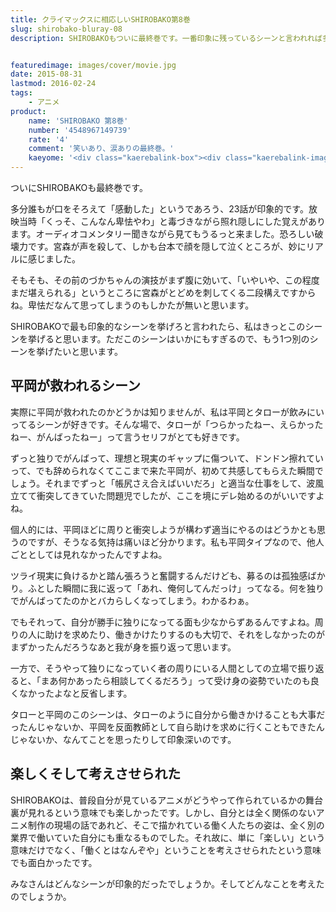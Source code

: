 ```yaml
---
title: クライマックスに相応しいSHIROBAKO第8巻
slug: shirobako-bluray-08
description: SHIROBAKOもついに最終巻です。一番印象に残っているシーンと言われれば多くの人が挙げるであろう23話のラストシーン。私も例外ではありません。最終巻は物語のクライマックスとして笑いあり・涙ありの見どころ盛りだくさんですね。


featuredimage: images/cover/movie.jpg
date: 2015-08-31
lastmod: 2016-02-24
tags: 
    - アニメ
product:
    name: 'SHIROBAKO 第8巻'
    number: '4548967149739'
    rate: '4'
    comment: '笑いあり、涙ありの最終巻。'
    kaeyome: '<div class="kaerebalink-box"><div class="kaerebalink-image"><a href="http://www.amazon.co.jp/exec/obidos/ASIN/B00OJXVWOC/illusionspace-22/ref=nosim/" target="_blank" rel="nofollow" ><img src="http://ecx.images-amazon.com/images/I/51ZpVgeWfbL._SL160_.jpg" style="border: none;" /></a></div><div class="kaerebalink-info"><div class="kaerebalink-name"><a href="http://www.amazon.co.jp/exec/obidos/ASIN/B00OJXVWOC/illusionspace-22/ref=nosim/" target="_blank" rel="nofollow" >SHIROBAKO 第8巻 (初回生産限定版) [Blu-ray]</a><div class="kaerebalink-powered-date">posted with <a href="http://kaereba.com" rel="nofollow" target="_blank">カエレバ</a></div></div><div class="kaerebalink-detail">木村珠莉 ワーナー・ブラザース・ホームエンターテイメント 2015-08-26    </div><div class="kaerebalink-link1"><div class="shoplinkamazon"><a href="http://www.amazon.co.jp/gp/search?keywords=SHIROBAKO%20%91%E68%8A%AA%20blu-ray&__mk_ja_JP=%83J%83%5E%83J%83i&tag=illusionspace-22" target="_blank" rel="nofollow" >Amazon</a></div><div class="shoplinkrakuten"><a href="http://hb.afl.rakuten.co.jp/hgc/0e95387f.f2aef20d.0e953880.25e412bd/?pc=http%3A%2F%2Fsearch.rakuten.co.jp%2Fsearch%2Fmall%2FSHIROBAKO%2520%25E7%25AC%25AC8%25E5%25B7%25BB%2520blu-ray%2F-%2Ff.1-p.1-s.1-sf.0-st.A-v.2%3Fx%3D0%26scid%3Daf_ich_link_urltxt%26m%3Dhttp%3A%2F%2Fm.rakuten.co.jp%2F" target="_blank" rel="nofollow" >楽天市場</a></div><div class="shoplinkyahoo"><a href="http://ck.jp.ap.valuecommerce.com/servlet/referral?sid=3085416&pid=882193779&vc_url=http%3A%2F%2Fsearch.shopping.yahoo.co.jp%2Fsearch%3Fp%3DSHIROBAKO%2520%25E7%25AC%25AC8%25E5%25B7%25BB%2520blu-ray" target="_blank" rel="nofollow" >Yahooショッピング<img src="https://ad.jp.ap.valuecommerce.com/servlet/gifbanner?sid=3085416&pid=882193779" height="1" width="1" border="0"></a></div></div></div><div class="booklink-footer" style="clear: left"></div></div>'
---
```


ついにSHIROBAKOも最終巻です。

多分誰もが口をそろえて「感動した」というであろう、23話が印象的です。放映当時「くっそ、こんなん卑怯やわ」と毒づきながら照れ隠しにした覚えがあります。オーディオコメンタリー聞きながら見てもうるっと来ました。恐ろしい破壊力です。宮森が声を殺して、しかも台本で顔を隠して泣くところが、妙にリアルに感じました。

そもそも、その前のづかちゃんの演技がまず腹に効いて、「いやいや、この程度まだ堪えられる」というところに宮森がとどめを刺してくる二段構えですからね。卑怯だなんて思ってしまうのもしかたが無いと思います。

SHIROBAKOで最も印象的なシーンを挙げろと言われたら、私はきっとこのシーンを挙げると思います。ただこのシーンはいかにもすぎるので、もう1つ別のシーンを挙げたいと思います。


## 平岡が救われるシーン


実際に平岡が救われたのかどうかは知りませんが、私は平岡とタローが飲みにいってるシーンが好きです。そんな場で、タローが「つらかったねー、えらかったねー、がんばったねー」って言うセリフがとても好きです。

ずっと独りでがんばって、理想と現実のギャップに傷ついて、ドンドン擦れていって、でも辞められなくてここまで来た平岡が、初めて共感してもらえた瞬間でしょう。それまでずっと「帳尻さえ合えばいいだろ」と適当な仕事をして、波風立てて衝突してきていた問題児でしたが、ここを境にデレ始めるのがいいですよね。

個人的には、平岡ほどに周りと衝突しようが構わず適当にやるのはどうかとも思うのですが、そうなる気持は痛いほど分かります。私も平岡タイプなので、他人ごととしては見れなかったんですよね。

ツライ現実に負けるかと踏ん張ろうと奮闘するんだけども、募るのは孤独感ばかり。ふとした瞬間に我に返って「あれ、俺何してんだっけ」ってなる。何を独りでがんばってたのかとバカらしくなってしまう。わかるわぁ。

でもそれって、自分が勝手に独りになってる面も少なからずあるんですよね。周りの人に助けを求めたり、働きかけたりするのも大切で、それをしなかったのがまずかったんだろうなあと我が身を振り返って思います。

一方で、そうやって独りになっていく者の周りにいる人間としての立場で振り返ると、「まあ何かあったら相談してくるだろう」って受け身の姿勢でいたのも良くなかったよなと反省します。

タローと平岡のこのシーンは、タローのように自分から働きかけることも大事だったんじゃないか、平岡を反面教師として自ら助けを求めに行くこともできたんじゃないか、なんてことを思ったりして印象深いのです。


## 楽しくそして考えさせられた


SHIROBAKOは、普段自分が見ているアニメがどうやって作られているかの舞台裏が見れるという意味でも楽しかったです。しかし、自分とは全く関係のないアニメ制作の現場の話であれど、そこで描かれている働く人たちの姿は、全く別の業界で働いていた自分にも重なるものでした。それ故に、単に「楽しい」という意味だけでなく、「働くとはなんぞや」ということを考えさせられたという意味でも面白かったです。

みなさんはどんなシーンが印象的だったでしょうか。そしてどんなことを考えたのでしょうか。


  